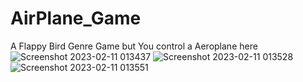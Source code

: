 # AirPlane_Game
A Flappy Bird Genre Game but You control a Aeroplane here
![Screenshot 2023-02-11 013437](https://user-images.githubusercontent.com/100237166/218191011-b607407c-2f81-4f32-aebe-29b9bf5500e9.png)
![Screenshot 2023-02-11 013528](https://user-images.githubusercontent.com/100237166/218191020-1299dab9-e5c2-42c2-8c5f-da9a1b7f0878.png)
![Screenshot 2023-02-11 013551](https://user-images.githubusercontent.com/100237166/218191028-d46bd52c-caf9-4e3b-9f79-74876612a437.png)
